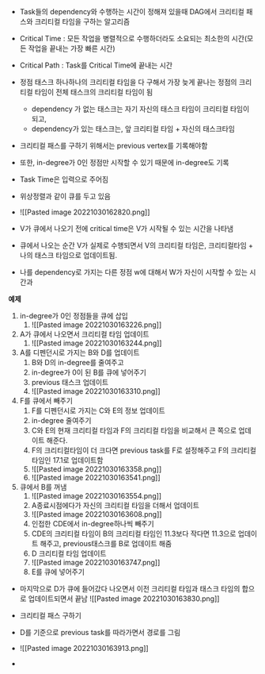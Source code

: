 - Task들의 dependency와 수행하는 시간이 정해져 있을때 DAG에서 크리티컬 패스와 크리티컬 타임을 구하는 알고리즘

- Critical Time : 모든 작업을 병렬적으로 수행하더라도 소요되는 최소한의 시간(모든 작업을 끝내는 가장 빠른 시간)
- Critical Path : Task를 Critical Time에 끝내는 시간

- 정점 태스크 하나하나의 크리티컬 타임을 다 구해서 가장 늦게 끝나는 정점의 크리티컬 타임이 전체 태스크의 크리티컬 타임이 됨
	- dependency 가 없는 태스크는 자기 자신의 태스크 타임이 크리티컬 타임이 되고, 
	- dependency가 있는 태스크는, 앞 크리티컬 타임 + 자신의 태스크타임

- 크리티컬 패스를 구하기 위해서는 previous vertex를 기록해야함
- 또한, in-degree가 0인 정점만 시작할 수 있기 때문에 in-degree도 기록
- Task Time은 입력으로 주어짐
- 위상정렬과 같이 큐를 두고 있음
- ![[Pasted image 20221030162820.png]]

- V가 큐에서 나오기 전에 critical time은 V가 시작될 수 있는 시간을 나타냄
- 큐에서 나오는 순간 V가 실제로 수행되면서 V의 크리티컬 타임은, 크리티컬타임 + 나의 태스크 타임으로 업데이트됨.
- 나를 dependency로 가지는 다른 정점 w에 대해서 W가 자신이 시작할 수 있는 시간과 

__예제__
1. in-degree가 0인 정점들을 큐에 삽입
	1. ![[Pasted image 20221030163226.png]]
2. A가 큐에서 나오면서 크리티컬 타임 업데이트
	1. ![[Pasted image 20221030163244.png]]
3. A를 디펜던시로 가지는 B와 D를 업데이트
	1. B와 D의 in-degree를 줄여주고
	2. in-degree가 0이 된 B를 큐에 넣어주기
	3. previous 태스크 업데이트
	4. ![[Pasted image 20221030163310.png]]
5. F를 큐에서 빼주기
	1. F를 디펜던시로 가지는 C와 E의 정보 업데이트
	2. in-degree 줄여주기
	3. C와 E의 현재 크리티컬 타임과 F의 크리티컬 타임을 비교해서 큰 쪽으로 업데이트 해준다.
	4. F의 크리티컬타임이 더 크다면 previous task를 F로 설정해주고 F의 크리티컬 타임인 17.1로 업데이트함
	5. ![[Pasted image 20221030163358.png]]
	6. ![[Pasted image 20221030163541.png]]
6. 큐에서 B를 꺼냄
	1. ![[Pasted image 20221030163554.png]]
	2. A종료시점에다가 자신의 크리티컬 타임을 더해서 업데이트
	3. ![[Pasted image 20221030163608.png]]
	4. 인접한 CDE에서 in-degree하나씩 빼주기
	5. CDE의 크리티컬 타임이 B의 크리티컬 타임인 11.3보다 작다면 11.3으로 업데이트 해주고, previous태스크를 B로 업데이트 해줌
	6. D 크리티컬 타임 업데이트
	7. ![[Pasted image 20221030163747.png]]
	8. E를 큐에 넣어주기
- 마지막으로 D가 큐에 들어갔다 나오면서 이전 크리티컬 타임과 태스크 타임의 합으로 업데이트되면서 끝남
![[Pasted image 20221030163830.png]]

- 크리티컬 패스 구하기
- D를 기준으로 previous task를 따라가면서 경로를 그림
- ![[Pasted image 20221030163913.png]]
- 